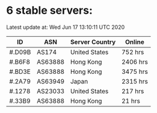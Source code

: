 # 6 stable servers:

Latest update at: Wed Jun 17 13:10:11 UTC 2020

| ID | ASN | Server Country | Online |
| -- | --- | -------------- | ------ |
| #.D09B | AS174 | United States | 752 hrs |
| #.B6F8 | AS63888 | Hong Kong | 2406 hrs |
| #.BD3E | AS63888 | Hong Kong | 3475 hrs |
| #.2A79 | AS63949 | Japan | 2315 hrs |
| #.1278 | AS23033 | United States | 217 hrs |
| #.33B9 | AS63888 | Hong Kong | 21 hrs |

